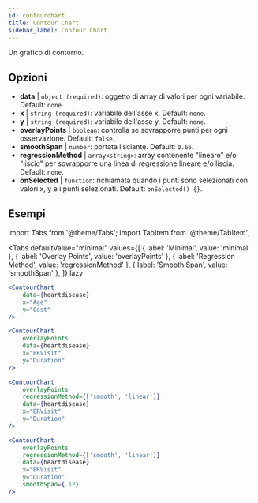 ```yaml
---
id: contourchart
title: Contour Chart
sidebar_label: Contour Chart
---
```


Un grafico di contorno.

## Opzioni

* __data__ | `object (required)`: oggetto di array di valori per ogni variabile. Default: `none`.
* __x__ | `string (required)`: variabile dell'asse x. Default: `none`.
* __y__ | `string (required)`: variabile dell'asse y. Default: `none`.
* __overlayPoints__ | `boolean`: controlla se sovrapporre punti per ogni osservazione. Default: `false`.
* __smoothSpan__ | `number`: portata lisciante. Default: `0.66`.
* __regressionMethod__ | `array<string>`: array contenente "lineare" e/o "liscio" per sovrapporre una linea di regressione lineare e/o liscia. Default: `none`.
* __onSelected__ | `function`: richiamata quando i punti sono selezionati con valori x, y e i punti selezionati. Default: `onSelected() {}`.


## Esempi

import Tabs from '@theme/Tabs';
import TabItem from '@theme/TabItem';

<Tabs
    defaultValue="minimal"
    values={[
        { label: 'Minimal', value: 'minimal' },
        { label: 'Overlay Points', value: 'overlayPoints' },
        { label: 'Regression Method', value: 'regressionMethod' },
        { label: 'Smooth Span', value: 'smoothSpan' },
    ]}
    lazy
>

<TabItem value="minimal">

```jsx live
<ContourChart 
    data={heartdisease} 
    x="Age"
    y="Cost"
/>
```

</TabItem>

<TabItem value="overlayPoints">

```jsx live
<ContourChart 
    overlayPoints 
    data={heartdisease} 
    x="ERVisit"
    y="Duration"
/>
```

</TabItem>

<TabItem value="regressionMethod">

```jsx live
<ContourChart 
    overlayPoints 
    regressionMethod={['smooth', 'linear']}
    data={heartdisease} 
    x="ERVisit"
    y="Duration"
/>
```

</TabItem>

<TabItem value="smoothSpan">

```jsx live
<ContourChart 
    overlayPoints 
    regressionMethod={['smooth', 'linear']}
    data={heartdisease} 
    x="ERVisit"
    y="Duration"
    smoothSpan={.12}
/>
```

</TabItem>

</Tabs>
